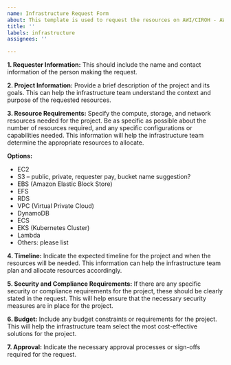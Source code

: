 ```yaml
---
name: Infrastructure Request Form
about: This template is used to request the resources on AWI/CIROH - AWS Infrastructure.
title: ''
labels: infrastructure
assignees: ''

---
```



**1.	Requester Information:**
This should include the name and contact information of the person making the request.



**2.	Project Information:** 
Provide a brief description of the project and its goals. This can help the infrastructure team understand the context and purpose of the requested resources.



**3.	Resource Requirements:** 
Specify the compute, storage, and network resources needed for the project. Be as specific as possible about the number of resources required, and any specific configurations or capabilities needed. This information will help the infrastructure team determine the appropriate resources to allocate.

**Options:**
- EC2
- S3 – public, private, requester pay, bucket name suggestion?
- EBS (Amazon Elastic Block Store)
- EFS
- RDS
- VPC (Virtual Private Cloud)
- DynamoDB
- ECS
- EKS (Kubernetes Cluster)
- Lambda
- Others: please list
 


**4.	Timeline:** 
Indicate the expected timeline for the project and when the resources will be needed. This information can help the infrastructure team plan and allocate resources accordingly.
 


**5.	Security and Compliance Requirements:** 
If there are any specific security or compliance requirements for the project, these should be clearly stated in the request. This will help ensure that the necessary security measures are in place for the project.
 


**6.	Budget:** 
Include any budget constraints or requirements for the project. This will help the infrastructure team select the most cost-effective solutions for the project.
 

 
**7.	Approval:** 
Indicate the necessary approval processes or sign-offs required for the request.